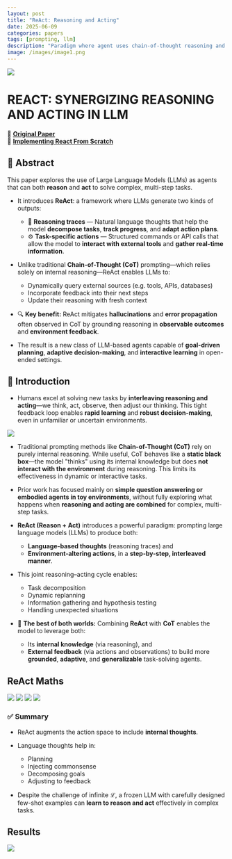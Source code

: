 ```yaml
---
layout: post
title: "ReAct: Reasoning and Acting"
date: 2025-06-09
categories: papers
tags: [prompting, llm]
description: "Paradigm where agent uses chain-of-thought reasoning and tool-using actions in aggregation."
image: /images/image1.png
---
```


<img src="{{ '/poster/react.png' | relative_url }}">



# REACT: SYNERGIZING REASONING AND ACTING IN LLM

🔗 [**Original Paper**](https://arxiv.org/pdf/2210.03629)  <br>
📝 [**Implementing React From Scratch**](https://github.com/gaurav98094/AI_Agents/blob/main/Part%204/01-ReActFromScratch.ipynb)



## 📝 Abstract

This paper explores the use of Large Language Models (LLMs) as agents that can both **reason** and **act** to solve complex, multi-step tasks.

* It introduces **ReAct**: a framework where LLMs generate two kinds of outputs:

  * 🧠 **Reasoning traces** — Natural language thoughts that help the model **decompose tasks**, **track progress**, and **adapt action plans**.
  * ⚙️ **Task-specific actions** — Structured commands or API calls that allow the model to **interact with external tools** and **gather real-time information**.

* Unlike traditional **Chain-of-Thought (CoT)** prompting—which relies solely on internal reasoning—ReAct enables LLMs to:

  * Dynamically query external sources (e.g. tools, APIs, databases)
  * Incorporate feedback into their next steps
  * Update their reasoning with fresh context

* 🔍 **Key benefit:**
  ReAct mitigates **hallucinations** and **error propagation** often observed in CoT by grounding reasoning in **observable outcomes** and **environment feedback**.

* The result is a new class of LLM-based agents capable of **goal-driven planning**, **adaptive decision-making**, and **interactive learning** in open-ended settings.


## 🧠 Introduction

* Humans excel at solving new tasks by **interleaving reasoning and acting**—we think, act, observe, then adjust our thinking. This tight feedback loop enables **rapid learning** and **robust decision-making**, even in unfamiliar or uncertain environments.

<img src="{{ '/images/react2.png' | relative_url }}">

* Traditional prompting methods like **Chain-of-Thought (CoT)** rely on purely internal reasoning. While useful, CoT behaves like a **static black box**—the model "thinks" using its internal knowledge but does **not interact with the environment** during reasoning. This limits its effectiveness in dynamic or interactive tasks.

* Prior work has focused mainly on **simple question answering or embodied agents in toy environments**, without fully exploring what happens when **reasoning and acting are combined** for complex, multi-step tasks.

* **ReAct (Reason + Act)** introduces a powerful paradigm: prompting large language models (LLMs) to produce both:

  * **Language-based thoughts** (reasoning traces) and
  * **Environment-altering actions**,
    in a **step-by-step, interleaved manner**.

* This joint reasoning–acting cycle enables:

  * Task decomposition
  * Dynamic replanning
  * Information gathering and hypothesis testing
  * Handling unexpected situations

* 🧩 **The best of both worlds:** Combining **ReAct** with **CoT** enables the model to leverage both:

  * Its **internal knowledge** (via reasoning), and
  * **External feedback** (via actions and observations)
    to build more **grounded**, **adaptive**, and **generalizable** task-solving agents.

## ReAct Maths

<img src="{{ '/images/react3.png' | relative_url }}">
<img src="{{ '/images/react4.png' | relative_url }}">
<img src="{{ '/images/react5.png' | relative_url }}">
<img src="{{ '/images/react6.png' | relative_url }}">


### ✅ Summary

* ReAct augments the action space to include **internal thoughts**.
* Language thoughts help in:

  * Planning
  * Injecting commonsense
  * Decomposing goals
  * Adjusting to feedback
* Despite the challenge of infinite $\mathcal{L}$, a frozen LLM with carefully designed few-shot examples can **learn to reason and act** effectively in complex tasks.


## Results
<img src="{{ '/images/react7.png' | relative_url }}">
